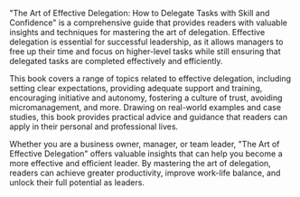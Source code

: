 "The Art of Effective Delegation: How to Delegate Tasks with Skill and Confidence" is a comprehensive guide that provides readers with valuable insights and techniques for mastering the art of delegation. Effective delegation is essential for successful leadership, as it allows managers to free up their time and focus on higher-level tasks while still ensuring that delegated tasks are completed effectively and efficiently.

This book covers a range of topics related to effective delegation, including setting clear expectations, providing adequate support and training, encouraging initiative and autonomy, fostering a culture of trust, avoiding micromanagement, and more. Drawing on real-world examples and case studies, this book provides practical advice and guidance that readers can apply in their personal and professional lives.

Whether you are a business owner, manager, or team leader, "The Art of Effective Delegation" offers valuable insights that can help you become a more effective and efficient leader. By mastering the art of delegation, readers can achieve greater productivity, improve work-life balance, and unlock their full potential as leaders.
